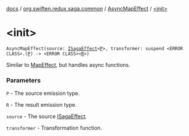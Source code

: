[docs](../../index.md) / [org.swiften.redux.saga.common](../index.md) / [AsyncMapEffect](index.md) / [&lt;init&gt;](./-init-.md)

# &lt;init&gt;

`AsyncMapEffect(source: `[`ISagaEffect`](../-i-saga-effect.md)`<`[`P`](index.md#P)`>, transformer: suspend <ERROR CLASS>.(`[`P`](index.md#P)`) -> <ERROR CLASS><`[`R`](index.md#R)`>)`

Similar to [MapEffect](../-map-effect/index.md), but handles async functions.

### Parameters

`P` - The source emission type.

`R` - The result emission type.

`source` - The source [ISagaEffect](../-i-saga-effect.md).

`transformer` - Transformation function.